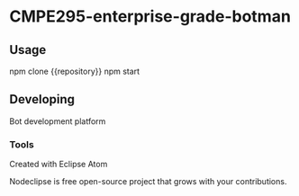 

# CMPE295-enterprise-grade-botman



## Usage
npm clone {{repository}}
npm start


## Developing
Bot development platform


### Tools

Created with
Eclipse
Atom

Nodeclipse is free open-source project that grows with your contributions.
